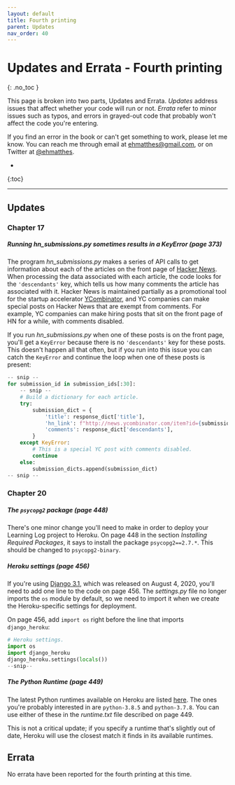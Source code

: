 ```yaml
---
layout: default
title: Fourth printing
parent: Updates
nav_order: 40
---
```


# Updates and Errata - Fourth printing
{: .no_toc }

This page is broken into two parts, Updates and Errata. *Updates* address issues that affect whether your code will run or not. *Errata* refer to minor issues such as typos, and errors in grayed-out code that probably won't affect the code you're entering.

If you find an error in the book or can't get something to work, please let me know. You can reach me through email at ehmatthes@gmail.com, or on Twitter at [@ehmatthes](https://twitter.com/ehmatthes).

* 
{:toc}

---

## Updates

### Chapter 17

##### Running *hn_submissions.py* sometimes results in a KeyError (page 373)

The program *hn_submissions.py* makes a series of API calls to get information about each of the articles on the front page of [Hacker News](https://news.ycombinator.com). When processing the data associated with each article, the code looks for the `'descendants'` key, which tells us how many comments the article has associated with it. Hacker News is maintained partially as a promotional tool for the startup accelerator [YCombinator](https://www.ycombinator.com), and YC companies can make special posts on Hacker News that are exempt from comments. For example, YC companies can make hiring posts that sit on the front page of HN for a while, with comments disabled.

If you run *hn_submissions.py* when one of these posts is on the front page, you'll get a `KeyError` because there is no `'descendants'` key for these posts. This doesn't happen all that often, but if you run into this issue you can catch the `KeyError` and continue the loop when one of these posts is present:

```python
-- snip --
for submission_id in submission_ids[:30]:
    -- snip --
    # Build a dictionary for each article.
    try:
        submission_dict = {
            'title': response_dict['title'],
            'hn_link': f"http://news.ycombinator.com/item?id={submission_id}",
            'comments': response_dict['descendants'],
        }
    except KeyError:
        # This is a special YC post with comments disabled.
        continue
    else:
        submission_dicts.append(submission_dict)
-- snip --
```

### Chapter 20

##### The `psycopg2` package (page 448)

There's one minor change you'll need to make in order to deploy your Learning Log project to Heroku. On page 448 in the section *Installing Required Packages*, it says to install the package `psycopg2==2.7.*`. This should be changed to `psycopg2-binary`.

##### Heroku settings (page 456)

If you're using [Django 3.1](../django3_1), which was released on August 4, 2020, you'll need to add one line to the code on page 456. The *settings.py* file no longer imports the `os` module by default, so we need to import it when we create the Heroku-specific settings for deployment.

On page 456, add `import os` right before the line that imports `django_heroku`:

```python
# Heroku settings.
import os
import django_heroku
django_heroku.settings(locals())
--snip--
```

##### The Python Runtime (page 449)

The latest Python runtimes available on Heroku are listed [here](https://devcenter.heroku.com/articles/python-support). The ones you're probably interested in are `python-3.8.5` and `python-3.7.8`. You can use either of these in the *runtime.txt* file described on page 449.

This is not a critical update; if you specify a runtime that's slightly out of date, Heroku will use the closest match it finds in its available runtimes.

## Errata

No errata have been reported for the fourth printing at this time.